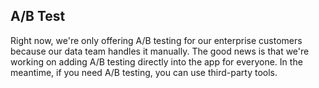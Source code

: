 ## A/B Test

Right now, we're only offering A/B testing for our enterprise customers because our data team handles it manually. The good news is that we're working on adding A/B testing directly into the app for everyone. In the meantime, if you need A/B testing, you can use third-party tools.
